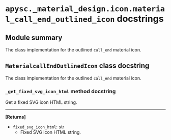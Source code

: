 # `apysc._material_design.icon.material_call_end_outlined_icon` docstrings

## Module summary

The class implementation for the outlined `call_end` material icon.

## `MaterialcallEndOutlinedIcon` class docstring

The class implementation for the outlined `call_end` material icon.

### `_get_fixed_svg_icon_html` method docstring

Get a fixed SVG icon HTML string.<hr>

**[Returns]**

- `fixed_svg_icon_html`: str
  - Fixed SVG icon HTML string.
